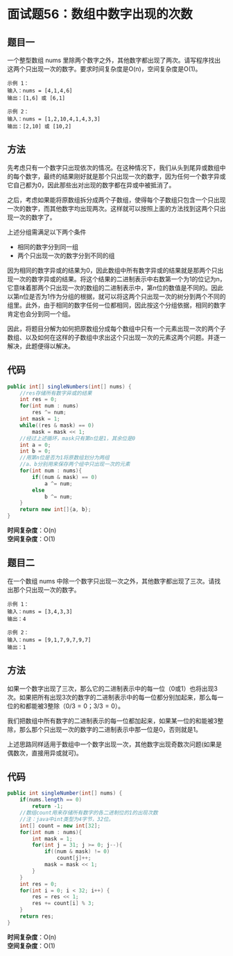 # 面试题56：数组中数字出现的次数

## 题目一
一个整型数组 nums 里除两个数字之外，其他数字都出现了两次。请写程序找出这两个只出现一次的数字。要求时间复杂度是O(n)，空间复杂度是O(1)。

    示例 1：
    输入：nums = [4,1,4,6]
    输出：[1,6] 或 [6,1]

    示例 2：
    输入：nums = [1,2,10,4,1,4,3,3]
    输出：[2,10] 或 [10,2]

## 方法

先考虑只有一个数字只出现依次的情况。在这种情况下，我们从头到尾异或数组中的每个数字，最终的结果刚好就是那个只出现一次的数字，因为任何一个数字异或它自己都为0，因此那些出对出现的数字都在异或中被抵消了。

之后，考虑如果能将原数组拆分成两个子数组，使得每个子数组只包含一个只出现一次的数字，而其他数字均出现两次。这样就可以按照上面的方法找到这两个只出现一次的数字了。

上述分组需满足以下两个条件
* 相同的数字分到同一组
* 两个只出现一次的数字分到不同的组

因为相同的数字异或的结果为0，因此数组中所有数字异或的结果就是那两个只出现一次的数字异或的结果。将这个结果的二进制表示中右数第一个为1的位记为n，它意味着那两个只出现一次的数组的二进制表示中，第n位的数值是不同的。因此以第n位是否为1作为分组的根据，就可以将这两个只出现一次的树分到两个不同的组里。此外，由于相同的数字任何一位都相同，因此按这个分组依据，相同的数字肯定也会分到同一个组。

因此，将题目分解为如何把原数组分成每个数组中只有一个元素出现一次的两个子数组、以及如何在这样的子数组中求出这个只出现一次的元素这两个问题。并逐一解决，此题便得以解决。

## 代码
```java
public int[] singleNumbers(int[] nums) {
    //res存储所有数字异或的结果
    int res = 0;
    for(int num : nums)
        res ^= num;
    int mask = 1;
    while((res & mask) == 0)
        mask = mask << 1;
    //经过上述循环，mask只有第n位是1，其余位是0
    int a = 0;
    int b = 0;
    //用第n位是否为1将原数组划分为两组
    //a、b分别用来保存两个组中只出现一次的元素
    for(int num : nums){
        if((num & mask) == 0)
            a ^= num;
        else
            b ^= num;
    }
    return new int[]{a, b};
}
```
**时间复杂度**：O(n)  
**空间复杂度**：O(1)

## 题目二

在一个数组 nums 中除一个数字只出现一次之外，其他数字都出现了三次。请找出那个只出现一次的数字。

    示例 1：
    输入：nums = [3,4,3,3]
    输出：4

    示例 2：
    输入：nums = [9,1,7,9,7,9,7]
    输出：1

## 方法
如果一个数字出现了三次，那么它的二进制表示中的每一位（0或1）也将出现3次。如果把所有出现3次的数字的二进制表示中的每一位都分别加起来，那么每一位的和都能被3整除（$0/3=0； 3/3=0$）。

我们把数组中所有数字的二进制表示的每一位都加起来，如果某一位的和能被3整除，那么那个只出现一次的数字的二进制表示中那一位是0，否则就是1。

上述思路同样适用于数组中一个数字出现一次，其他数字出现奇数次问题(如果是偶数次，直接用异或就可)。

## 代码
```java
public int singleNumber(int[] nums) {
    if(nums.length == 0)
        return -1;
    //数组count用来存储所有数字的各二进制位的1的出现次数
    //注：java中int类型为4字节，32位。
    int[] count = new int[32];
    for(int num : nums){
        int mask = 1;
        for(int j = 31; j >= 0; j--){
            if((num & mask) != 0)
                count[j]++;
            mask = mask << 1;
        }
    }
    int res = 0;
    for(int i = 0; i < 32; i++) {
        res = res << 1;
        res += count[i] % 3;
    }
    return res;
}
```

**时间复杂度**：O(n)  
**空间复杂度**：O(1)

